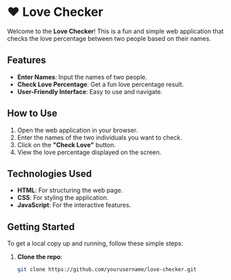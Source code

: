 # ❤️ Love Checker

Welcome to the **Love Checker**! This is a fun and simple web application that checks the love percentage between two people based on their names. 

## Features

- **Enter Names**: Input the names of two people.
- **Check Love Percentage**: Get a fun love percentage result.
- **User-Friendly Interface**: Easy to use and navigate.

## How to Use

1. Open the web application in your browser.
2. Enter the names of the two individuals you want to check.
3. Click on the **"Check Love"** button.
4. View the love percentage displayed on the screen.

## Technologies Used

- **HTML**: For structuring the web page.
- **CSS**: For styling the application.
- **JavaScript**: For the interactive features.

## Getting Started

To get a local copy up and running, follow these simple steps:

1. **Clone the repo**:
   ```bash
   git clone https://github.com/yourusername/love-checker.git
